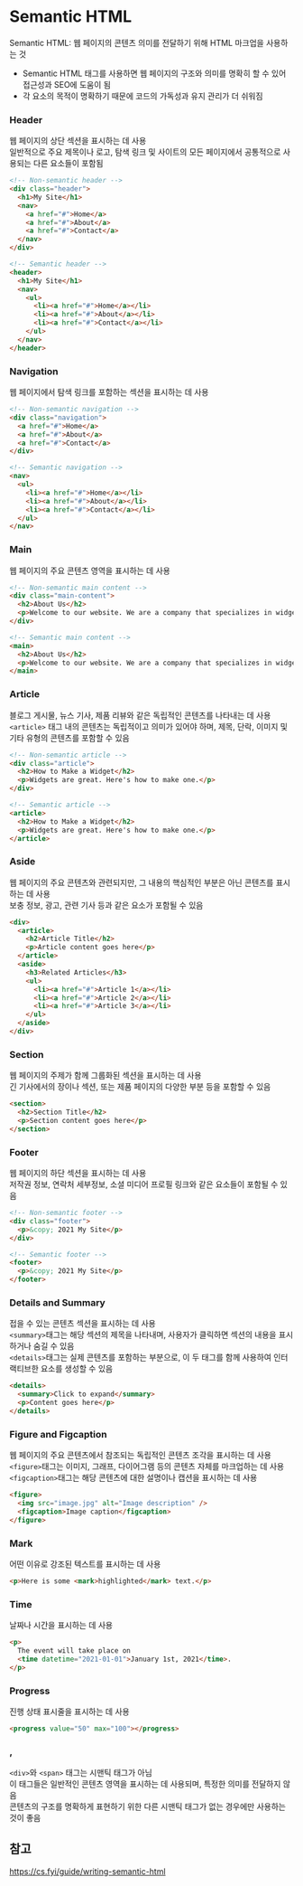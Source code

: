 # Semantic HTML

Semantic HTML: 웹 페이지의 콘텐츠 의미를 전달하기 위해 HTML 마크업을 사용하는 것

- Semantic HTML 태그를 사용하면 웹 페이지의 구조와 의미를 명확히 할 수 있어 접근성과 SEO에 도움이 됨
- 각 요소의 목적이 명확하기 때문에 코드의 가독성과 유지 관리가 더 쉬워짐

### Header

웹 페이지의 상단 섹션을 표시하는 데 사용  
일반적으로 주요 제목이나 로고, 탐색 링크 및 사이트의 모든 페이지에서 공통적으로 사용되는 다른 요소들이 포함됨

```html
<!-- Non-semantic header -->
<div class="header">
  <h1>My Site</h1>
  <nav>
    <a href="#">Home</a>
    <a href="#">About</a>
    <a href="#">Contact</a>
  </nav>
</div>

<!-- Semantic header -->
<header>
  <h1>My Site</h1>
  <nav>
    <ul>
      <li><a href="#">Home</a></li>
      <li><a href="#">About</a></li>
      <li><a href="#">Contact</a></li>
    </ul>
  </nav>
</header>
```

### Navigation

웹 페이지에서 탐색 링크를 포함하는 섹션을 표시하는 데 사용

```html
<!-- Non-semantic navigation -->
<div class="navigation">
  <a href="#">Home</a>
  <a href="#">About</a>
  <a href="#">Contact</a>
</div>

<!-- Semantic navigation -->
<nav>
  <ul>
    <li><a href="#">Home</a></li>
    <li><a href="#">About</a></li>
    <li><a href="#">Contact</a></li>
  </ul>
</nav>
```

### Main

웹 페이지의 주요 콘텐츠 영역을 표시하는 데 사용

```html
<!-- Non-semantic main content -->
<div class="main-content">
  <h2>About Us</h2>
  <p>Welcome to our website. We are a company that specializes in widgets.</p>
</div>

<!-- Semantic main content -->
<main>
  <h2>About Us</h2>
  <p>Welcome to our website. We are a company that specializes in widgets.</p>
</main>
```

### Article

블로그 게시물, 뉴스 기사, 제품 리뷰와 같은 독립적인 콘텐츠를 나타내는 데 사용  
`<article>` 태그 내의 콘텐츠는 독립적이고 의미가 있어야 하며, 제목, 단락, 이미지 및 기타 유형의 콘텐츠를 포함할 수 있음

```html
<!-- Non-semantic article -->
<div class="article">
  <h2>How to Make a Widget</h2>
  <p>Widgets are great. Here's how to make one.</p>
</div>

<!-- Semantic article -->
<article>
  <h2>How to Make a Widget</h2>
  <p>Widgets are great. Here's how to make one.</p>
</article>
```

### Aside

웹 페이지의 주요 콘텐츠와 관련되지만, 그 내용의 핵심적인 부분은 아닌 콘텐츠를 표시하는 데 사용  
보충 정보, 광고, 관련 기사 등과 같은 요소가 포함될 수 있음

```html
<div>
  <article>
    <h2>Article Title</h2>
    <p>Article content goes here</p>
  </article>
  <aside>
    <h3>Related Articles</h3>
    <ul>
      <li><a href="#">Article 1</a></li>
      <li><a href="#">Article 2</a></li>
      <li><a href="#">Article 3</a></li>
    </ul>
  </aside>
</div>
```

### Section

웹 페이지의 주제가 함께 그룹화된 섹션을 표시하는 데 사용  
긴 기사에서의 장이나 섹션, 또는 제품 페이지의 다양한 부분 등을 포함할 수 있음

```html
<section>
  <h2>Section Title</h2>
  <p>Section content goes here</p>
</section>
```

### Footer

웹 페이지의 하단 섹션을 표시하는 데 사용  
저작권 정보, 연락처 세부정보, 소셜 미디어 프로필 링크와 같은 요소들이 포함될 수 있음

```html
<!-- Non-semantic footer -->
<div class="footer">
  <p>&copy; 2021 My Site</p>
</div>

<!-- Semantic footer -->
<footer>
  <p>&copy; 2021 My Site</p>
</footer>
```

### Details and Summary

접을 수 있는 콘텐츠 섹션을 표시하는 데 사용  
`<summary>`태그는 해당 섹션의 제목을 나타내며, 사용자가 클릭하면 섹션의 내용을 표시하거나 숨길 수 있음  
`<details>`태그는 실제 콘텐츠를 포함하는 부분으로, 이 두 태그를 함께 사용하여 인터랙티브한 요소를 생성할 수 있음

```html
<details>
  <summary>Click to expand</summary>
  <p>Content goes here</p>
</details>
```

### Figure and Figcaption

웹 페이지의 주요 콘텐츠에서 참조되는 독립적인 콘텐츠 조각을 표시하는 데 사용  
`<figure>`태그는 이미지, 그래프, 다이어그램 등의 콘텐츠 자체를 마크업하는 데 사용  
`<figcaption>`태그는 해당 콘텐츠에 대한 설명이나 캡션을 표시하는 데 사용

```html
<figure>
  <img src="image.jpg" alt="Image description" />
  <figcaption>Image caption</figcaption>
</figure>
```

### Mark

어떤 이유로 강조된 텍스트를 표시하는 데 사용

```html
<p>Here is some <mark>highlighted</mark> text.</p>
```

### Time

날짜나 시간을 표시하는 데 사용

```html
<p>
  The event will take place on
  <time datetime="2021-01-01">January 1st, 2021</time>.
</p>
```

### Progress

진행 상태 표시줄을 표시하는 데 사용

```html
<progress value="50" max="100"></progress>
```

### <div>, <span>

`<div>`와 `<span>` 태그는 시맨틱 태그가 아님  
이 태그들은 일반적인 콘텐츠 영역을 표시하는 데 사용되며, 특정한 의미를 전달하지 않음  
콘텐츠의 구조를 명확하게 표현하기 위한 다른 시맨틱 태그가 없는 경우에만 사용하는 것이 좋음

## 참고

https://cs.fyi/guide/writing-semantic-html
